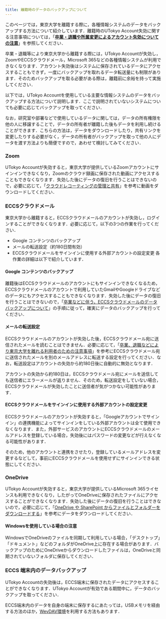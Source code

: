 ```yaml
---
title: 離籍時のデータのバックアップについて
---
```


このページでは，東京大学を離籍する際に，各種情報システムのデータをバックアップする方法について紹介しています．離籍時のUTokyo Account失効に関する注意事項については，「**[卒業・退職や所属変更によるアカウント失効についての注意](index)**」を参照してください．

卒業・退職等により東京大学から離籍する際には，UTokyo Accountが失効し，ZoomやECCSクラウドメール，Microsoft 365などの各種情報システムが利用できなくなります．アカウント失効後はシステムに保存されているデータにアクセスすることもできず，一度にバックアップを取れるデータ転送量にも制限があります．そのためバックアップを取る必要がある際は，離籍前に余裕を持って実施してください．

以下では，UTokyo Accountを使用している主要な情報システムのデータをバックアップする方法について説明します．ここで説明されていないシステムについても必要に応じてバックアップを取ってください．

なお，研究室や部署などで使用しているデータに関しては，データの所有権限を他の人に移譲することで，データの所有者が離籍した後もデータを利用し続けることができます．こちらの方法は，データをダウンロードしたり，共有リンクを変更したりする必要がなく，データの所有者がバックアップを取って他の人にデータを渡す方法よりも簡便ですので，あわせて検討してみてください．

### Zoom
UTokyo Accountが失効すると，東京大学が提供しているZoomアカウントにサインインできなくなり，Zoomのクラウド録画に保存された動画にアクセスすることもできなくなります．失効した後にデータの復旧を行うことはできないので，必要に応じて，「[クラウドレコーティングの管理と共有](https://support.zoom.us/hc/ja/articles/205347605-%E3%82%AF%E3%83%A9%E3%82%A6%E3%83%89-%E3%83%AC%E3%82%B3%E3%83%BC%E3%83%87%E3%82%A3%E3%83%B3%E3%82%B0%E3%81%AE%E7%AE%A1%E7%90%86%E3%81%A8%E5%85%B1%E6%9C%89#h_01F4F8Z2FJCCE6KVBPGHNZEXSC)」を参考に動画をダウンロードしてください．

### ECCSクラウドメール
東京大学から離籍すると，ECCSクラウドメールのアカウントが失効し，ログインすることができなくなります．必要に応じて，以下の3つの作業を行ってください．
- Google コンテンツのバックアップ
- メールの転送設定（約180日間有効）
- ECCSクラウドメールをサインインに使用する外部アカウントの設定変更
各作業の詳細は以下で紹介しています．

#### Google コンテンツのバックアップ
離籍後はECCSクラウドメールのアカウントにもサインインできなくなるため，ECCSクラウドメールのアカウントで利用していたGmailやGoogleドライブなどのデータにもアクセスすることもできなくなります．失効した後にデータの復旧を行うことはできないので，「[卒業などに伴う，ECCSクラウドメールのデータバックアップについて](https://www.ecc.u-tokyo.ac.jp/announcement/2019/02/19_2904.html)」の手順に従って，確実にデータのバックアップを行ってください．

#### メールの転送設定
ECCSクラウドメールのアカウントが失効した後，ECCSクラウドメール宛に送信されたメールを読むことはできません．必要に応じて，「[卒業、退職などにより東京大学を離れる利用者のための注意事項](https://www.ecc.u-tokyo.ac.jp/leave.html#gEXZlPed1s7Al21340wsPA1)」を参考にECCSクラウドメール宛に送信されたメールを別のメールアドレスに転送する設定を行ってください．なお，転送設定はアカウントの失効から約180日後に自動的に無効となります．

アカウントの失効から約180日は，ECCSクラウドメール宛にメールを送信しても送信者にエラーメールが返りません．そのため，転送設定をしていない場合，ECCSクラウドメールが失効したことに送信者が気がつかない可能性があります．

#### ECCSクラウドメールをサインインに使用する外部アカウントの設定変更
ECCSクラウドメールのアカウントが失効すると，「Googleアカウントでサインイン」の連携機能によってサインインをしている外部アカウントは全て使用できなくなります．また，外部サービスのアカウントにECCSクラウドメールのメールアドレスを登録している場合，失効後にはパスワードの変更などが行えなくなる可能性があります．

そのため，他のアカウントと連携をさせたり，登録しているメールアドレスを変更するなどして，事前にECCSクラウドメールを使用せずにサインインできる状態にしてください．

### OneDrive
UTokyo Accountが失効すると，東京大学が提供しているMicrosoft 365ライセンスも利用できなくなり，したがってOneDriveに保存されたファイルにアクセスすることができなくなります．失効した後にデータの復旧を行うことはできないので，必要に応じて，「[OneDrive や SharePoint からファイルとフォルダーをダウンロードする](https://support.microsoft.com/ja-jp/office/onedrive-%E3%82%84-sharepoint-%E3%81%8B%E3%82%89%E3%83%95%E3%82%A1%E3%82%A4%E3%83%AB%E3%81%A8%E3%83%95%E3%82%A9%E3%83%AB%E3%83%80%E3%83%BC%E3%82%92%E3%83%80%E3%82%A6%E3%83%B3%E3%83%AD%E3%83%BC%E3%83%89%E3%81%99%E3%82%8B-5c7397b7-19c7-4893-84fe-d02e8fa5df05)」を参考にデータをダウンロードしてください．

#### Windowsを使用している場合の注意
WindowsでOneDriveのファイルを同期して利用している場合，「デスクトップ」「ドキュメント」などのフォルダがOneDrive上に存在する場合があります．バックアップのためにOneDriveからダウンロードしたファイルは，OneDriveと同期されていないフォルダに保存してください．


### ECCS 端末内のデータバックアップ
UTokyo Accountの失効後は，ECCS端末に保存されたデータにアクセスすることができなくなります．UTokyo Accountが有効である期間中に，データのバックアップを取ってください．

ECCS端末内のデータを自身の端末に保存するにあたっては，USBメモリを経由する方法のほか，[WevDAV環境](https://www.ecc.u-tokyo.ac.jp/system/network_storage.html)を利用する方法もあります．

